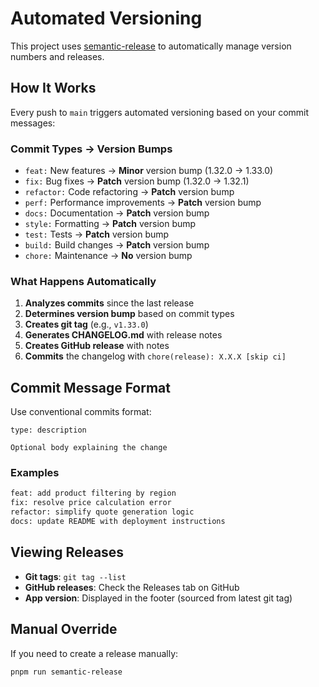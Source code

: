 # Automated Versioning

This project uses [semantic-release](https://semantic-release.gitbook.io/) to automatically manage version numbers and releases.

## How It Works

Every push to `main` triggers automated versioning based on your commit messages:

### Commit Types → Version Bumps

- `feat:` New features → **Minor** version bump (1.32.0 → 1.33.0)
- `fix:` Bug fixes → **Patch** version bump (1.32.0 → 1.32.1)
- `refactor:` Code refactoring → **Patch** version bump
- `perf:` Performance improvements → **Patch** version bump
- `docs:` Documentation → **Patch** version bump
- `style:` Formatting → **Patch** version bump
- `test:` Tests → **Patch** version bump
- `build:` Build changes → **Patch** version bump
- `chore:` Maintenance → **No** version bump

### What Happens Automatically

1. **Analyzes commits** since the last release
2. **Determines version bump** based on commit types
3. **Creates git tag** (e.g., `v1.33.0`)
4. **Generates CHANGELOG.md** with release notes
5. **Creates GitHub release** with notes
6. **Commits** the changelog with `chore(release): X.X.X [skip ci]`

## Commit Message Format

Use conventional commits format:

```
type: description

Optional body explaining the change
```

### Examples

```bash
feat: add product filtering by region
fix: resolve price calculation error
refactor: simplify quote generation logic
docs: update README with deployment instructions
```

## Viewing Releases

- **Git tags**: `git tag --list`
- **GitHub releases**: Check the Releases tab on GitHub
- **App version**: Displayed in the footer (sourced from latest git tag)

## Manual Override

If you need to create a release manually:

```bash
pnpm run semantic-release
```
